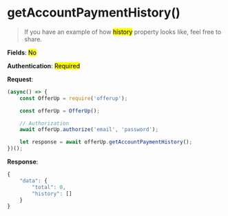 # getAccountPaymentHistory()

> If you have an example of how <mark>history</mark> property looks like, feel free to share.

**Fields**: <mark>No</mark>

**Authentication**: <mark>Required</mark>

**Request**:

```ts
(async() => {
    const OfferUp = require('offerup');

    const offerUp = OfferUp();

    // Authorization
    await offerUp.authorize('email', 'password');

    let response = await offerUp.getAccountPaymentHistory();
})();
```

**Response**:

```ts
{
    "data": {
        "total": 0,
        "history": []
    }
}
```